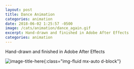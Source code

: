 ```yaml
---
layout: post
title: Dance Animation
categories: animation
date: 2018-06-02 1:25:57 -0500
image: /cats/animation/dance_again.gif
excerpt: Hand-drawn and finished in Adobe After Effects
categories: animation
---
```


Hand-drawn and finished in Adobe After Effects

![image-title-here](/assets/img/cats/animation/dance_again.gif){:class="img-fluid mx-auto d-block"}
